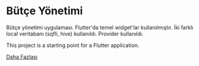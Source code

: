 # Bütçe Yönetimi

Bütçe yönetimi uygulaması.
Flutter'da temel widget'lar kullanılmıştır. İki farklı local veritabanı (sqfli, hive) kullanıldı. Provider kullanıldı.

This project is a starting point for a Flutter application.

[Daha Fazlası](https://www.bilalbaz.com/p/flutter-butce-yonetimi-uygulamasi)
